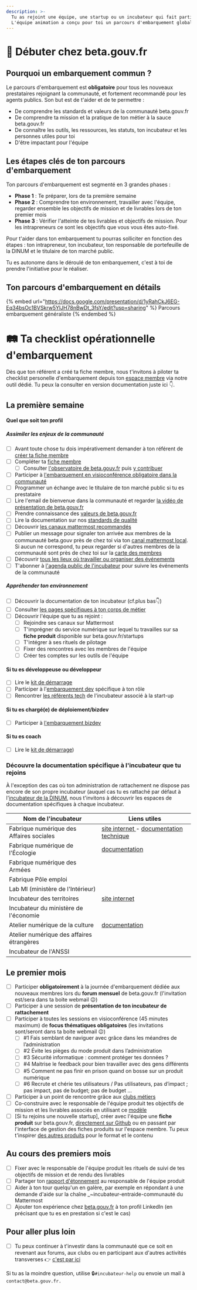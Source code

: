 ```yaml
---
description: >-
  Tu as rejoint une équipe, une startup ou un incubateur qui fait partie du réseau beta.gouv.fr ? Cette page est prévue pour t'aider à embarquer dans la communauté ! 
  L'équipe animation a conçu pour toi un parcours d'embarquement global qui te permettra d'appréhender le plus efficacement possible ton nouveau rôle.
---
```


# 🐥 Débuter chez beta.gouv.fr

## Pourquoi un embarquement commun ?

Le parcours d'embarquement est **obligatoire** pour tous les nouveaux prestataires rejoignant la communauté, et fortement recommandé pour les agents publics. Son but est de t'aider et de te permettre :
- De comprendre les standards et valeurs de la communauté beta.gouv.fr
- De comprendre ta mission et la pratique de ton métier à la sauce beta.gouv.fr
- De connaître les outils, les ressources, les statuts, ton incubateur et les personnes utiles pour toi
- D'être impactant pour l'équipe

## Les étapes clés de ton parcours d'embarquement

Ton parcours d'embarquement est segmenté en 3 grandes phases :
- **Phase 1** : Te préparer, lors de ta première semaine 
- **Phase 2** : Comprendre ton environnement, travailler avec l'équipe, regarder ensemble les objectifs de mission et de livrables lors de ton premier mois
- **Phase 3** : Vérifier l'atteinte de tes livrables et objectifs de mission. Pour les intrapreneurs ce sont les objectifs que vous vous êtes auto-fixé.

Pour t'aider dans ton embarquement tu pourras solliciter en fonction des étapes : ton intrapreneur, ton incubateur, ton responsable de portefeuille de la DINUM et le titulaire de ton marché public.

Tu es autonome dans le déroulé de ton embarquement, c'est à toi de prendre l'initiative pour le réaliser.

## Ton parcours d'embarquement en détails

{% embed url="https://docs.google.com/presentation/d/1yRahCkJ6EG-Eq34bsOc1BVSkrw5YlJH78nBwDt_3fsY/edit?usp=sharing" %}
Parcours embarquement généraliste
{% endembed %}

# 🛤️ Ta checklist opérationnelle d'embarquement

Dès que ton référent a créé ta fiche membre, nous t'invitons à piloter ta checklist personelle d'embarquement depuis ton [espace membre](https://espace-membre.incubateur.net/dashboard) via notre outil dédié.
Tu peux la consulter en version documentation juste ici 👇.

## La première semaine

#### Quel que soit ton profil

##### Assimiler les enjeux de la communauté

* [ ] Avant toute chose tu dois impérativement demander à ton référent de [créer ta fiche membre](../../les-outils-de-la-communaute/espace-membre/premier-pas-indispensable-creer-ta-fiche-membre.md)
* [ ] Compléter ta [fiche membre](https://espace-membre.incubateur.net/)
  * [ ] Consulter [l'observatoire de beta.gouv.fr](https://espace-membre.incubateur.net/metabase) puis [y contribuer](https://espace-membre.incubateur.net/)
* [ ] Participer à [l'embarquement en visioconférence obligatoire dans la communauté](embarquement-dans-la-communaute.md)
* [ ] Programmer un échange avec le titulaire de ton marché public si tu es prestataire
* [ ] Lire l'email de bienvenue dans la communauté et regarder [la vidéo de présentation de beta.gouv.fr](https://www.youtube.com/watch?v=TvFlxDMlbfo)
* [ ] Prendre connaissance des [valeurs de beta.gouv.fr](../../decouvrir-beta.gouv.fr/valeurs.md)
* [ ] Lire la documentation sur nos [standards de qualité ](../../gerer-son-produit/les-standards/)
* [ ] Découvrir [les canaux mattermost recommandés](../../les-outils-de-la-communaute/mattermost/canaux-recommandes.md)
* [ ] Publier un message pour signaler ton arrivée aux membres de la communauté beta.gouv près de chez toi via ton [canal mattermost local](https://doc.incubateur.net/communaute/les-outils-de-la-communaute/mattermost/canaux-recommandes). Si aucun ne correspond, tu peux regarder si d'autres membres de la communauté sont près de chez toi sur la [carte des membres](https://espace-membre.incubateur.net/community)
* [ ] Découvrir [tous les lieux où travailler ou organiser des événements](../vie-quotidienne-et-bien-etre/travailler-dans-les-lieux-partages/)
* [ ] T'abonner à [l'agenda public de l'incubateur](https://calendar.google.com/calendar/u/0/r?cid=MGllb25xYXAxcjVqZWFsNXVnZXVob292bGdAZ3JvdXAuY2FsZW5kYXIuZ29vZ2xlLmNvbQ) pour suivre les événements de la communauté

##### Appréhender ton environnement

* [ ] Découvrir la documentation de ton incubateur (cf.plus bas👇)
* [ ] Consulter [les pages spécifiques à ton corps de métier](../les-differents-metiers/)
* [ ] Découvrir l'équipe que tu as rejoint :
  * [ ] Rejoindre ses canaux sur Mattermost
  * [ ] T'imprégner du service numérique sur lequel tu travailles sur sa **fiche produit** disponible sur beta.gouv.fr/startups
  * [ ] T'intégrer à ses rituels de pilotage
  * [ ] Fixer des rencontres avec les membres de l'équipe
  * [ ] Créer tes comptes sur les outils de l'équipe

#### Si tu es développeuse ou développeur

* [ ] Lire le [kit de démarrage](../les-differents-metiers/developpeur.se/kit-de-demarrage.md)
* [ ] Participer à l'[embarquement dev](https://airtable.com/shrUCbUT72KtKefsu) spécifique à ton rôle
* [ ] Rencontrer [les référents tech](../../gerer-son-produit/gestion-au-quotidien/tech/to-do-liens-avec-les-referents-techs.md) de l'incubateur associé à la start-up

#### Si tu es chargé(e) de déploiement/bizdev

* [ ] Participer à [l'embarquement bizdev](https://airtable.com/appebTa6XsY6fDixm/shr5Uaqje8eV9BabU) 

#### Si tu es coach

* [ ] Lire le [kit de démarrage](https://doc.incubateur.net/communaute/travailler-chez-beta.gouv.fr/les-differents-metiers/coach.e/en-construction/conseils-pour-les-coachs))

### Découvre la documentation spécifique à l'incubateur que tu rejoins

À l'exception des cas où ton administration de rattachement ne dispose pas encore de son propre incubateur (auquel cas tu es rattaché par défaut à l'[incubateur de la DINUM](https://doc.incubateur.net/communaute/decouvrir-beta.gouv.fr/les-incubateurs-du-reseau-beta.gouv.fr), nous t'invitons à découvrir les espaces de documentation spécifiques à chaque incubateur.

| Nom de l'incubateur                       | Liens utiles                                                                                                                                                        |
| ----------------------------------------- | ------------------------------------------------------------------------------------------------------------------------------------------------------------------- |
| Fabrique numérique des Affaires sociales  | [site internet ](https://www.fabrique.social.gouv.fr)- [documentation technique](https://github.com/SocialGouv/www/wiki/Social-Gouv-Tech-Welcome-Pack-%F0%9F%96%96) |
| Fabrique numérique de l'Écologie          | [documentation](https://fabrique-numerique.gitbook.io/guide/)                                                                                                       |
| Fabrique numérique des Armées             |                                                                                                                                                                     |
| Fabrique Pôle emploi                      |                                                                                                                                                                     |
| Lab MI (ministère de l'Intérieur)         |                                                                                                                                                                     |
| Incubateur des territoires                | [site internet](https://incubateur.anct.gouv.fr)                                                                                                                    |
| Incubateur du ministère de l'économie     |                                                                                                                                                                     |
| Atelier numérique de la culture           | [documentation](https://atelier-numerique.gitbook.io/atelier-numerique-le-guide/)                                                                                   |
| Atelier numérique des affaires étrangères |                                                                                                                                                                     |
| Incubateur de l'ANSSI                     |                                                                                                                                                                     |

## Le premier mois

* [ ] Participer **obligatoirement** à la journée d'embarquement dédiée aux nouveaux membres lors du **forum mensuel** de beta.gouv.fr (l'invitation est/sera dans ta boite webmail 😉)
* [ ] Participer à une session de **présentation de ton incubateur de rattachement**
* [ ] Participer à toutes les sessions en visioconférence (45 minutes maximum) de **focus thématiques obligatoires** (les invitations sont/seront dans ta boite webmail 😉)
  * [ ] #1 Fais semblant de naviguer avec grâce dans les méandres de l’administration
  * [ ] #2 Évite les pièges du mode produit dans l’administration
  * [ ] #3 Sécurité informatique : comment protéger tes données ?
  * [ ] #4 Maitrise le feedback pour bien travailler avec des gens différents
  * [ ] #5 Comment ne pas finir en prison quand on bosse sur un produit numérique
  * [ ] #6 Recrute et chérie tes utilisateurs / Pas utilisateurs, pas d’impact ; pas impact, pas de budget; pas de budget …
* [ ] Participer à un point de rencontre grâce aux [clubs métiers](https://doc.incubateur.net/communaute/decouvrir-beta.gouv.fr/la-communaute/les-rituels/clubs-de-partage-dexperience)
* [ ] Co-construire avec le responsable de l'équipe produit tes objectifs de mission et les livrables associés en utilisant ce [modèle](https://docs.numerique.gouv.fr/docs/be5ddf8c-83bf-42b9-96f5-8d5aed18dd98/)
* [ ] [Si tu rejoins une nouvelle startup], créer avec l'équipe une **fiche produit** sur beta.gouv.fr, [directement sur Github](https://github.com/betagouv/beta.gouv.fr/tree/master/content/_startups) ou en passant par l'interface de gestion des fiches produits sur l'espace membre. Tu peux t'inspirer [des autres produits](https://beta.gouv.fr/startups/) pour le format et le contenu

## Au cours des premiers mois

* [ ] Fixer avec le responsable de l'équipe produit les rituels de suivi de tes objectifs de mission et de rendu des livrables
* [ ] Partager ton [rapport d'étonnement](https://tally.so/r/3ygaK4) au responsable de l'équipe produit
* [ ] Aider à ton tour quelqu'un en galère, par exemple en répondant à une demande d'aide sur la chaîne _\~incubateur-entraide-communauté du Mattermost
* [ ] Ajouter ton expérience chez [beta.gouv.fr](https://www.linkedin.com/company/betagouv/?originalSubdomain=fr) à ton profil LinkedIn (en précisant que tu es en prestation si c'est le cas)

## Pour aller plus loin

* [ ] Tu peux continuer à t'investir dans la communauté que ce soit en revenant aux forums, aux clubs ou en participant aux d'autres activités transverses 👉 [c'est par ici](../../solliciter-et-contribuer-a-la-communaute/je-contribue-a-la-communaute-to-do/)

Si tu as la moindre question, utilise 🔒`#incubateur-help` ou envoie un mail à `contact@beta.gouv.fr.`
